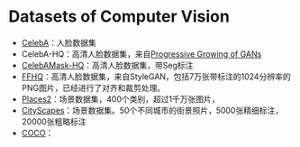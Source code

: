 # Datasets of Computer Vision



- [CelebA](http://mmlab.ie.cuhk.edu.hk/projects/CelebA.html)：人脸数据集
- CelebA-HQ：高清人脸数据集，来自[Progressive Growing of GANs](https://arxiv.org/abs/1710.10196)
- [CelebAMask-HQ](https://www.ctolib.com/switchablenorms-CelebAMask-HQ.html)：高清人脸数据集，带Seg标注
- [FFHQ](https://ruby.ctolib.com/NVlabs-ffhq-dataset.html)：高清人脸数据集，来自StyleGAN，包括7万张带标注的1024分辨率的PNG图片，已经进行了对齐和裁剪处理。
- [Places2](http://places2.csail.mit.edu/)：场景数据集，400个类别，超过1千万张图片，
- [CityScapes](https://www.cityscapes-dataset.com/)：场景数据集。50个不同城市的街景照片，5000张精细标注，20000张粗略标注
- [COCO](http://cocodataset.org/)：